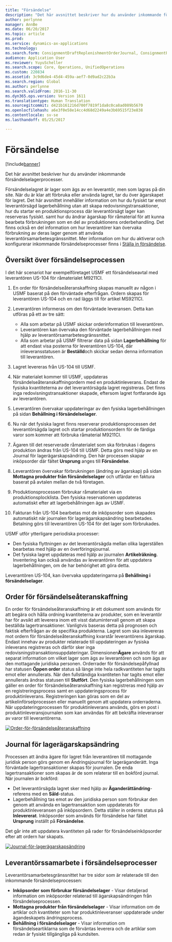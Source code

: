 ```yaml
---
title: "Försändelse"
description: "Det här avsnittet beskriver hur du använder inkommande försändelselagerprocesser."
author: perlynne
manager: AnnBe
ms.date: 06/20/2017
ms.topic: article
ms.prod: 
ms.service: dynamics-ax-applications
ms.technology: 
ms.search.form: ConsignmentDraftReplenishmentOrderJournal, ConsignmentProductReceiptLines, ConsignmentReplenishmentOrder, ConsignmentVendorPortalOnHand, InventJournalOwnershipChange, InventOnHandItemListPage, PurchTable, PurchVendorPortalConfirmedOrders
audience: Application User
ms.reviewer: YuyuScheller
ms.search.scope: Core, Operations, UnifiedOperations
ms.custom: 220834
ms.assetid: 3c9d6de4-45d4-459a-aef7-0d9ad2c22b3a
ms.search.region: Global
ms.author: perlynne
ms.search.validFrom: 2016-11-30
ms.dyn365.ops.version: Version 1611
ms.translationtype: Human Translation
ms.sourcegitcommit: d421b161216d700f7819f1da8c0ca8ad089b5670
ms.openlocfilehash: a6e3f0e58e14cc4d68d2249a4e3b69515f23e838
ms.contentlocale: sv-se
ms.lasthandoff: 05/25/2017

---
```


# <a name="consignment"></a>Försändelse

[!include[banner](../includes/banner.md)]


Det här avsnittet beskriver hur du använder inkommande försändelselagerprocesser.

Försändelselagret är lager som ägs av en leverantör, men som lagras på din site. När du är klar att förbruka eller använda lagret, tar du över ägarskapet för lagret. Det här avsnittet innehåller information om hur du fysiskt tar emot leverantörsägd lagerbehållning utan att skapa redovisningstransaktioner, hur du startar en produktionsprocess där leverantörsägt lager kan reserveras fysiskt. samt hur du ändrar ägarskap för råmaterial för att kunna bearbeta förbrukningen som en del av produktionens orderbehandling. Det finns också en del information om hur leverantörer kan övervaka förbrukning av deras lager genom att använda leverantörsamarbetesgränssnittet. Mer information om hur du aktiverar och konfigurerar inkommande försändelseprocesser finns i [Ställa in försändelse](set-up-consignment.md).

## <a name="overview-of-the-consignment-process"></a>Översikt över försändelseprocessen
I det här scenariot har exempelföretaget USMF ett försändelseavtal med leverantören US-104 för råmaterialet M9211CI.

1.  En order för försändelseåteranskaffning skapas manuellt av någon i USMF baserat på den förväntade efterfrågan. Ordern skapas för leverantören US-104 och en rad läggs till för artikel MS9211CI.
2.  Leverantören informeras om den förväntade leveransen. Detta kan utföras på ett av tre sätt:
    -   Alla som arbetar på USMF skickar orderinformation till leverantören.
    -   Leverantören kan övervaka den förväntade lagerbehållningen med hjälp av leverantörsamarbetesgränssnittet.
    -   Alla som arbetar på USMF filtrerar data på sidan **Lagerbehållning** för att endast visa posterna för leverantören US-104, där inleveransstatusen är **Beställd**och skickar sedan denna information till leverantören.

3.  Lagret levereras från US-104 till USMF.
4.  När materialet kommer till USMF, uppdateras försändelseåteranskaffningordern med en produktinleverans. Endast de fysiska kvantiteterna av det leverantörsägda lagret registreras. Det finns inga redovisningstransaktioner skapade, eftersom lagret fortfarande ägs av leverantören.
5.  Leverantören övervakar uppdateringar av den fysiska lagerbehållningen på sidan **Behållning i försändelselager**.
6.  Nu när det fysiska lagret finns reserverar produktionsprocessen det leverantörsägda lagret och startar produktionsordern för de färdiga varor som kommer att förbruka råmaterial M9211CI.
7.  Ägaren till det reserverade råmaterialet som ska förbrukas i dagens produktion ändras från US-104 till USMF. Detta görs med hjälp av en Journal för lagerägarskapsändring. Den här processen skapar inköpsorder där fältet **Ursprung** anges till **Försändelse**.
8.  Leverantören övervakar förbrukningen (ändring av ägarskap) på sidan **Mottagna produkter från försändelselager** och utfärdar en faktura baserat på avtalen mellan de två företagen.
9.  Produktionsprocessen förbrukar råmaterialet via en produktionsplocklista. Den fysiska reservationen uppdateras automatiskt efter att lagerbehållningen ägs av USMF.
10. Fakturan från US-104 bearbetas mot de inköpsorder som skapades automatiskt när journalen för lagerägarskapsändring bearbetades. Betalning görs till leverantören US-104 för det lager som förbrukades.

USMF utför ytterligare periodiska processer:

-   Den fysiska flyttningen av det leverantörsägda mellan olika lagerställen bearbetas med hjälp av en överföringsjournal.
-   Det fysiska lagret uppdateras med hjälp av journalen **Artikelräkning**. Inventering kan också användas av leverantören för att uppdatera lagerbehållningen, om de har behörighet att göra detta.

Leverantören US-104, kan övervaka uppdateringarna på **Behållning i försändelselager**.

## <a name="consignment-replenishment-orders"></a>Order för försändelseåteranskaffning
En order för försändelseåteranskaffning är ett dokument som används för att begära och hålla ordning kvantiteterna av produkter, som en leverantör har för avsikt att leverera inom ett visst datumintervall genom att skapa beställda lagertransaktioner. Vanligtvis baseras detta på prognosen och faktisk efterfrågan av de specifika produkterna. Lagret som ska inlevereras mot ordern för försändelseåteranskaffning kvarstår leverantörens ägarskap. Endast innehav av produkter relaterade till uppdateringen av fysiska inleverans registreras och därför sker inga redovisningstransaktionsuppdateringar. Dimensionen**Ägare** används för att separat information om vilket lager som ägs av leverantören och som ägs av den mottagande juridiska personen. Orderrader för försändelsepåfyllnad har statusen **Öppen order** status så länge inte hela radkvantiteten har tagits emot eller annullerats. När den fullständiga kvantiteten har tagits emot eller annullerats ändras statusen till **Slutfört**. Den fysiska lagerbehållningen som gäller en order för försändelseåteranskaffning kan registreras med hjälp av en registreringsprocess samt en uppdateringsprocess för produktinleverans. Registreringen kan göras som en del av artikelinförselprocessen eller manuellt genom att uppdatera orderraderna. När uppdateringprocessen för produktinleverans används, görs en post i produktinleveransjournalen som kan användas för att bekräfta inleveranser av varor till leverantörerna.

[![Order-för-försändelseåteranskaffning](./media/consignment-replenishment-order.png)](./media/consignment-replenishment-order.png)

## <a name="inventory-ownership-change-journal"></a>Journal för lagerägarskapsändring
Processen att ändra ägare för lagret från leverantören till mottagande juridisk person görs genom en Ändringsjournal för lageräganderätt. Inga förväntade lagertransaktioner skapas för journalen. De enda lagertransaktioner som skapas är de som relaterar till en bokförd journal. När journalen är bokförd:

-   Det leverantörsägda lagret sker med hjälp av **Äganderättändring**-referens med en **Såld**-status.
-   Lagerbehållning tas emot av den juridiska person som förbrukar den genom att använda en lagertransaktion som uppdaterats för produktinleveransen på inköpsordern. Detta ställer in orderns status på **Inlevererat**. Inköpsorder som används för försändelse har fältet **Ursprung** inställt på **Försändelse**.

Det går inte att uppdatera kvantiteten på rader för försändelseinköpsorder efter att ordern har skapats.

[![Journal-för-lagerägarskapsändring](./media/inventory-ownership-change-journal.png)](./media/inventory-ownership-change-journal.png)

## <a name="vendor-collaboration-in-consignment-processes"></a>Leverantörssamarbete i försändelseprocesser
Leverantörsamarbetesgränssnittet har tre sidor som är relaterade till den inkommande försändelseprocessen:

-   **Inköpsorder** **som förbrukar försändelselager** - Visar detaljerad information om inköpsorder relaterad till ägarskapsändringen från försändelseprocessen.
-   **Mottagna produkter från försändelselager** - Visar information om de artiklar och kvantiteter som har produktinleveranser uppdaterade under ägandeskapets ändringsprocess.
-   **Behållning i försändelselager** - Visar information om försändelseartiklarna som de förväntas leverera och de artiklar som redan är fysiskt tillgängliga på kundsiten.

